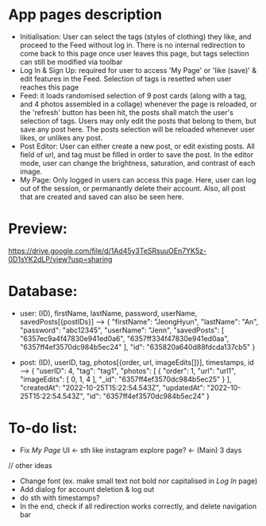 # App pages description

- Initialisation: User can select the tags (styles of clothing) they like, and proceed to the Feed without log in. There is no internal redirection to come back to this page once user leaves this page, but tags selection can still be modified via toolbar
- Log In & Sign Up: required for user to access 'My Page' or 'like (save)' & edit features in the Feed. Selection of tags is resetted when user reaches this page
- Feed: it loads randomised selection of 9 post cards (along with a tag, and 4 photos assembled in a collage) whenever the page is reloaded, or the 'refresh' button has been hit, the posts shall match the user's selection of tags. Users may only edit the posts that belong to them, but save any post here. The posts selection will be reloaded whenever user likes, or unlikes any post.
- Post Editor: User can either create a new post, or edit existing posts. All field of url, and tag must be filled in order to save the post. In the editor mode, user can change the brightness, saturation, and contrast of each image.
- My Page: Only logged in users can access this page. Here, user can log out of the session, or permanantly delete their account. Also, all post that are created and saved can also be seen here.

# Preview:
https://drive.google.com/file/d/1Ad45y3TeSRsuuOEn7YK5z-0D1sYK2dLP/view?usp=sharing

# Database:
- user: (ID), firstName, lastName, password, userName, savedPosts[{postIDs}]
--> {
    "firstName": "JeongHyun",
    "lastName": "An",
    "password": "abc12345",
    "userName": "Jenn",
    "savedPosts": [
        "6357ec9a4f47830e941ed0a6",
        "6357ff334f47830e941ed0aa",
        "6357ff4ef3570dc984b5ec24"
    ],
    "id": "635820a640d88fdcda137cb5"
}

- post: (ID), userID, tag, photos[{order, url, imageEdits[]}], timestamps, id
--> {
        "userID": 4,
        "tag": "tag1",
        "photos": [
            {
                "order": 1,
                "url": "url1",
                "imageEdits": [
                    0,
                    1,
                    4
                ],
                "_id": "6357ff4ef3570dc984b5ec25"
            }
        ],
        "createdAt": "2022-10-25T15:22:54.543Z",
        "updatedAt": "2022-10-25T15:22:54.543Z",
        "id": "6357ff4ef3570dc984b5ec24"
    }

# To-do list:
- Fix *My Page* UI <- sth like instagram explore page? <- (Main) 3 days

// other ideas
- Change font (ex. make small text not bold nor capitalised in *Log In* page)
- Add dialog for account deletion & log out
- do sth with timestamps?
- In the end, check if all redirection works correctly, and delete navigation bar

